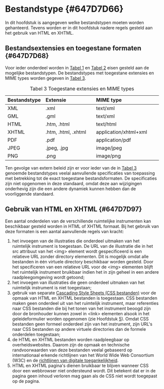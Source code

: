# Bestandstype {#647D7D66}

In dit hoofdstuk is aangegeven welke bestandstypen moeten worden gehanteerd. Tevens worden er in dit hoofdstuk nadere regels gesteld aan het gebruik van HTML en XHTML.

## Bestandsextensies en toegestane formaten {#647D7D68}

Voor ieder onderdeel worden in <a href='#T001'>Tabel 1</a> en <a href='#T002'>Tabel 2</a> eisen gesteld aan de mogelijke bestandstypen. De bestandstypes met toegestane extensies en MIME types worden gegeven in <a href='#T003'>Tabel 3</a>.<br/>
<table style='width: 100%;' id='T003'><caption>Tabel 3 Toegestane extensies en MIME types</caption>
<colgroup><col id='col1' style='width: 24.075358298659268%;'>
<col id='col2' style='width: 33.33333333333333%;'>
<col id='col3' style='width: 42.5913083680074%;'>
</colgroup>
<thead valign='top'><tr><th align='left'>Bestandstype<br/>
</th>
<th align='left'>Extensie<br/>
</th>
<th align='left'>MIME type<br/>
</th>
</tr>
</thead>
<tbody valign='top'><tr><td align='left'>XML<br/>
</td>
<td align='left'>.xml<br/>
</td>
<td align='left'>text/xml<br/>
</td>
</tr>
<tr><td align='left'>GML<br/>
</td>
<td align='left'>.gml<br/>
</td>
<td align='left'>text/xml<br/>
</td>
</tr>
<tr><td align='left'>HTML<br/>
</td>
<td align='left'>.htm, .html<br/>
</td>
<td align='left'>text/html<br/>
</td>
</tr>
<tr><td align='left'>XHTML<br/>
</td>
<td align='left'>.htm, .html, .xhtml<br/>
</td>
<td align='left'>application/xhtml+xml<br/>
</td>
</tr>
<tr><td align='left'>PDF<br/>
</td>
<td align='left'>.pdf<br/>
</td>
<td align='left'>application/pdf<br/>
</td>
</tr>
<tr><td align='left'>JPEG<br/>
</td>
<td align='left'>.jpeg, .jpg<br/>
</td>
<td align='left'>image/jpeg<br/>
</td>
</tr>
<tr><td align='left'>PNG<br/>
</td>
<td align='left'>.png<br/>
</td>
<td align='left'>image/png <br/>
</td>
</tr>
</tbody>
</table>

Ten gevolge van extern beleid zijn er voor ieder van de in <a href='#T003'>Tabel 3</a> genoemde bestandstypes veelal aanvullende specificaties van toepassing met betrekking tot de exact toegestane bestandsformaten. De specificaties zijn niet opgenomen in deze standaard, omdat deze aan wijzigingen onderhevig zijn die een andere dynamiek kunnen hebben dan de voorliggende standaard.<br/>
## Gebruik van HTML en XHTML {#647D7D97}

Een aantal onderdelen van de verschillende ruimtelijke instrumenten kan beschikbaar gesteld worden in HTML of XHTML formaat. Bij het gebruik van deze formaten is een aantal aanvullende regels van kracht:

<ol><li>het invoegen van de illustraties die onderdeel uitmaken van het ruimtelijk instrument is toegestaan. De URL van de illustratie die in het src attribuut van het &lt;img&gt; element wordt gespecificeerd is een relatieve URL zonder directory elementen. Dit is mogelijk omdat alle bestanden in één virtuele directory beschikbaar worden gesteld. Door het specificeren van een relatieve URL voor de &lt;img&gt; elementen blijft het ruimtelijk instrument bruikbaar indien het in zijn geheel in een andere raadpleegomgeving wordt getoond;</li>
<li>het invoegen van illustraties die geen onderdeel uitmaken van het ruimtelijk instrument is niet toegestaan;</li>
<li>gebruik van separate <a href='https://www.w3.org/Style/CSS/' target='_blank'>Cascading Style Sheets (CSS bestanden)</a> voor de opmaak van HTML en XHTML bestanden is toegestaan. CSS bestanden maken geen onderdeel uit van het ruimtelijk instrument, maar referenties naar CSS bestanden die bij het tonen van het instrument beoogd zijn door de bronhouder kunnen zowel in &lt;link&gt; elementen alsook in het geleideformulier worden opgenomen (zie Hoofdstuk <a href='#647D7DE7'>5</a>). Omdat CSS bestanden geen formeel onderdeel zijn van het instrument, zijn URL's naar CSS bestanden op andere virtuele directories dan de formele onderdelen toegestaan;</li>
<li>de HTML en XHTML bestanden worden raadpleegbaar op overheidswebsites. Daarom zijn de opmaak en technische randvoorwaarden van deze bestanden veelal gebaseerd op internationaal erkende richtlijnen van het World Wide Web Consortium (W3C) en de <a href='https://www.digitaleoverheid.nl/overzicht-van-alle-onderwerpen/digitale-inclusie/digitaal-toegankelijk/' target='_blank'>richtlijnen van digitale toegankelijkheid</a>.</li>
<li>HTML en XHTML pagina's dienen bruikbaar te blijven wanneer CSS door een webbrowser niet ondersteund wordt. Dit betekent dat er in de pagina geen inhoud verloren mag gaan als de CSS niet wordt toegepast op de pagina.</li>
</ol>

